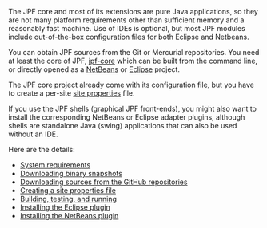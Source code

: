 The JPF core and most of its extensions are pure Java applications, so they are not many platform requirements other than sufficient memory and a reasonably fast machine. Use of IDEs is optional, but most JPF modules include out-of-the-box configuration files for both Eclipse and Netbeans.

You can obtain JPF sources from the Git or Mercurial repositories. You need at least the core of JPF, [jpf-core](https://github.com/javapathfinder/jpf-core) which can be built from the command line, or directly opened as a [NetBeans](http://www.netbeans.org) or [Eclipse](http://www.eclipse.org) project.

The JPF core project already come with its configuration file, but you have to create a per-site [site.properties](Creating-site-properties-file.md) file.

If you use the JPF shells (graphical JPF front-ends), you might also want to install the corresponding NetBeans or Eclipse adapter plugins, although shells are standalone Java (swing) applications that can also be used without an IDE.

Here are the details:

  - [System requirements](System-requirements.md)
  - [Downloading binary snapshots](Downloading-binary-snapshots.md)
  - [Downloading sources from the GitHub repositories](Downloading-sources.md)
  - [Creating a site properties file](Creating-site-properties-file.md)
  - [Building, testing, and running](Build,-Test,-Run.md)
  - [Installing the Eclipse plugin](Eclipse-Plugin.md)
  - [Installing the NetBeans plugin](NetBeans-Plugin.md)

